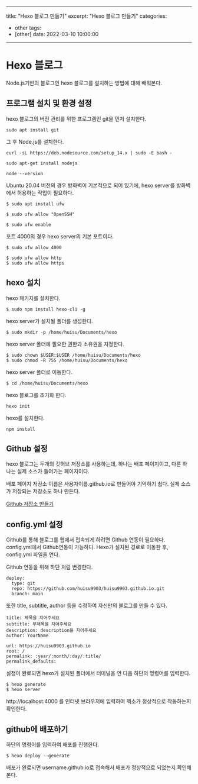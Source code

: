 ﻿---

title: "Hexo 블로그 만들기"
excerpt: "Hexo 블로그 만들기"
categories:

- other
tags:
- [other]
date: 2022-03-10 10:00:00

---
# Hexo 블로그

Node.js기반의 블로그인 hexo 블로그를 설치하는 방법에 대해 배워본다.

##  프로그램 설치 및 환경 설정
hexo 블로그의 버전 관리를 위한 프로그램인 git을 먼저 설치한다.
```
sudo apt install git
```
그 후 Node.js를 설치한다.
```
curl -sL https://deb.nodesource.com/setup_14.x | sudo -E bash -
```
```
sudo apt-get install nodejs
```
```
node --version
```
Ubuntu 20.04 버전의 경우 방화벽이 기본적으로 되어 있기에,
hexo server를 방화벽에서 허용하는 작업이 필요하다.
```shell
$ sudo apt install ufw
```
```shell
$ sudo ufw allow "OpenSSH"
```
```shell
$ sudo ufw enable
```
포트 4000의 경우 hexo server의 기본 포트이다.
```shell
$ sudo ufw allow 4000
```
```shell
$ sudo ufw allow http
$ sudo ufw allow https
```
## hexo 설치
hexo 패키지를 설치한다.
```
$ sudo npm install hexo-cli -g
```
hexo server가 설치될 폴더를 생성한다.
```
$ sudo mkdir -p /home/huisu/Documents/hexo
```
hexo server 폴더에 필요한 권한과 소유권을 지정한다.
```
$ sudo chown $USER:$USER /home/huisu/Documents/hexo
$ sudo chmod -R 755 /home/huisu/Documents/hexo
```
hexo server 폴더로 이동한다.
```
$ cd /home/huisu/Documents/hexo
```
hexo 블로그를 초기화 한다.
```shell
hexo init
```
hexo를 설치한다.
```shell
npm install
```
## Github 설정
hexo 블로그는 두개의 깃허브 저장소를 사용하는데, 하나는 배포 페이지이고, 다른 하나는 실제 소스가 들어가는 페이지이다.

배포 페이지 저장소 이름은 사용자이름.github.io로 만들어야 기억하기 쉽다. 실제 소스가 저장되는 저장소도 하나 만든다.

[Github 저장소 만들기](https://github.com/new)

## config.yml 설정

Github를 통해 블로그를 웹에서 접속되게 하려면 Github 연동이 필요하다.
config.yml에서 Github연동이 가능하다.
Hexo가 설치된 경로로 이동한 후, config.yml 파일을 연다.

Github 연동을 위해 하단 처럼 변경한다.
```
deploy:
  type: git
  repo: https://github.com/huisu9903/huisu9903.github.io.git
  branch: main
```
또한 title, subtitle, author 등을 수정하여 자신만의 블로그를 만들 수 있다.
```
title: 제목을 지어주세요
subtitle: 부제목을 지어주세요
description: description을 지어주세요
author: YourName
```
```
url: https://huisu9903.github.io
root: /
permalink: :year/:month/:day/:title/
permalink_defaults:
```

설정이 완료되면 hexo가 설치된 폴더에서 터미널을 연 다음 하단의 명령어를 입력한다.
```
$ hexo generate 
$ hexo server
```
 http://localhost:4000 를 인터넷 브라우저에 입력하여 헥소가 정상적으로 작동하는지 확인한다.

## github에 배포하기
하단의 명령어를 입력하여 배포를 진행한다.
```
$ hexo deploy --generate
```
배포가 완료되면 username.github.io로 접속해서 배포가 정상적으로 되었는지 확인해본다.



